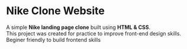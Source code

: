 # Nike Clone Website  

A simple **Nike landing page clone** built using **HTML & CSS**.  
This project was created for practice to improve front-end design skills.
Beginer friendly to build frontend skills
